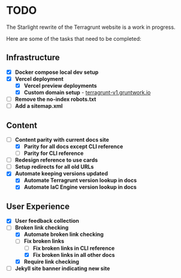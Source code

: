 # TODO

The Starlight rewrite of the Terragrunt website is a work in progress.

Here are some of the tasks that need to be completed:

## Infrastructure

- [x] **Docker compose local dev setup**
- [x] **Vercel deployment**
  - [x] **Vercel preview deployments**
  - [x] **Custom domain setup** - [terragrunt-v1.gruntwork.io](https://terragrunt-v1.gruntwork.io)
- [ ] **Remove the no-index robots.txt**
- [ ] **Add a sitemap.xml**

## Content

- [ ] **Content parity with current docs site**
  - [x] **Parity for all docs except CLI reference**
  - [ ] **Parity for CLI reference**
- [ ] **Redesign reference to use cards**
- [ ] **Setup redirects for all old URLs**
- [x] **Automate keeping versions updated**
  - [x] **Automate Terragrunt version lookup in docs**
  - [x] **Automate IaC Engine version lookup in docs**

## User Experience

- [x] **User feedback collection**
- [ ] **Broken link checking**
  - [x] **Automate broken link checking**
  - [ ] **Fix broken links**
    - [ ] **Fix broken links in CLI reference**
    - [x] **Fix broken links in all other docs**
  - [x] **Require link checking**
- [ ] **Jekyll site banner indicating new site**
